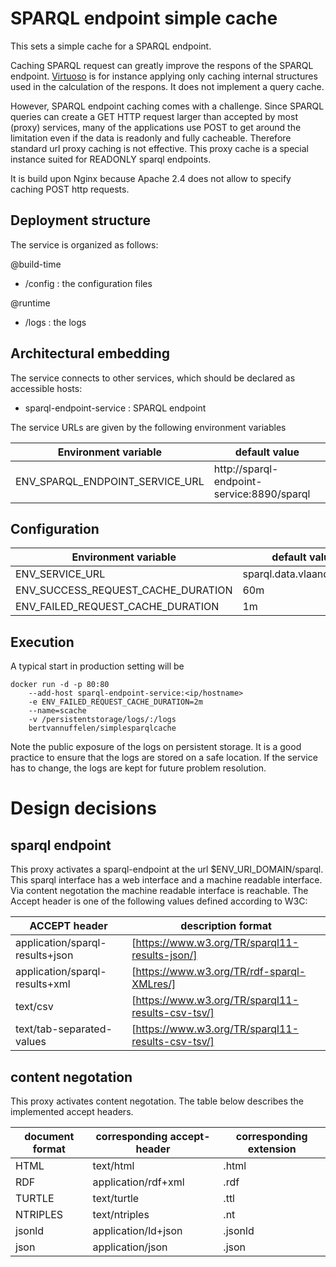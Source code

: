 # SPARQL endpoint simple cache 
This sets a simple cache for a SPARQL endpoint.

Caching SPARQL request can greatly improve the respons of the SPARQL endpoint. 
[Virtuoso](https://www.mail-archive.com/virtuoso-users@lists.sourceforge.net/msg07242.html) is for instance applying only caching internal structures used in the calculation of the respons. It does not implement a query cache. 

However, SPARQL endpoint caching comes with a challenge. Since SPARQL queries can create a GET HTTP request larger than accepted by most (proxy) services, many of the applications use POST to get around the limitation even if the data is readonly and fully cacheable. Therefore standard url proxy caching is not effective. This proxy cache is a special instance suited for READONLY sparql endpoints.

It is build upon Nginx because Apache 2.4 does not allow to specify caching POST http requests.

## Deployment structure

The service is organized as follows:

@build-time
* /config  : the configuration files

@runtime
* /logs    : the logs


## Architectural embedding
The service connects to other services, which should be declared as accessible hosts:

* sparql-endpoint-service : SPARQL endpoint

The service URLs are given by the following environment variables

| Environment variable | default value |
| -------------------- | ------------- |
| ENV_SPARQL_ENDPOINT_SERVICE_URL    | http://sparql-endpoint-service:8890/sparql |

## Configuration

| Environment variable | default value |
| -------------------- | ------------- |
| ENV_SERVICE_URL | sparql.data.vlaanderen.be|
| ENV_SUCCESS_REQUEST_CACHE_DURATION | 60m |
| ENV_FAILED_REQUEST_CACHE_DURATION | 1m |

## Execution
A typical start in production setting will be

```
docker run -d -p 80:80 
    --add-host sparql-endpoint-service:<ip/hostname>
    -e ENV_FAILED_REQUEST_CACHE_DURATION=2m
    --name=scache
    -v /persistentstorage/logs/:/logs
    bertvannuffelen/simplesparqlcache
```

Note the public exposure of the logs on persistent storage. It is a good practice to ensure that the logs are stored on
a safe location. If the service has to change, the logs are kept for future problem resolution.

# Design decisions

## sparql endpoint
This proxy activates a sparql-endpoint at the url $ENV_URI_DOMAIN/sparql. This sparql interface has a web interface and a machine readable interface.
Via content negotation the machine readable interface is reachable. The Accept header is one of the following values defined according to W3C:

| ACCEPT header | description format |
| -------------------- | ------------- |
|application/sparql-results+json| [https://www.w3.org/TR/sparql11-results-json/] |
|application/sparql-results+xml | [https://www.w3.org/TR/rdf-sparql-XMLres/] |
|text/csv                       | [https://www.w3.org/TR/sparql11-results-csv-tsv/] |
|text/tab-separated-values      | [https://www.w3.org/TR/sparql11-results-csv-tsv/] |


## content negotation
This proxy activates content negotation. The table below describes the implemented accept headers.


| document format | corresponding accept-header | corresponding extension |
| --------------- | --------------------------- | ----------------------- |
| HTML | text/html | .html|
| RDF  | application/rdf+xml | .rdf|
| TURTLE | text/turtle | .ttl|
| NTRIPLES | text/ntriples | .nt|
| jsonld | application/ld+json| .jsonld|
| json | application/json| .json|

